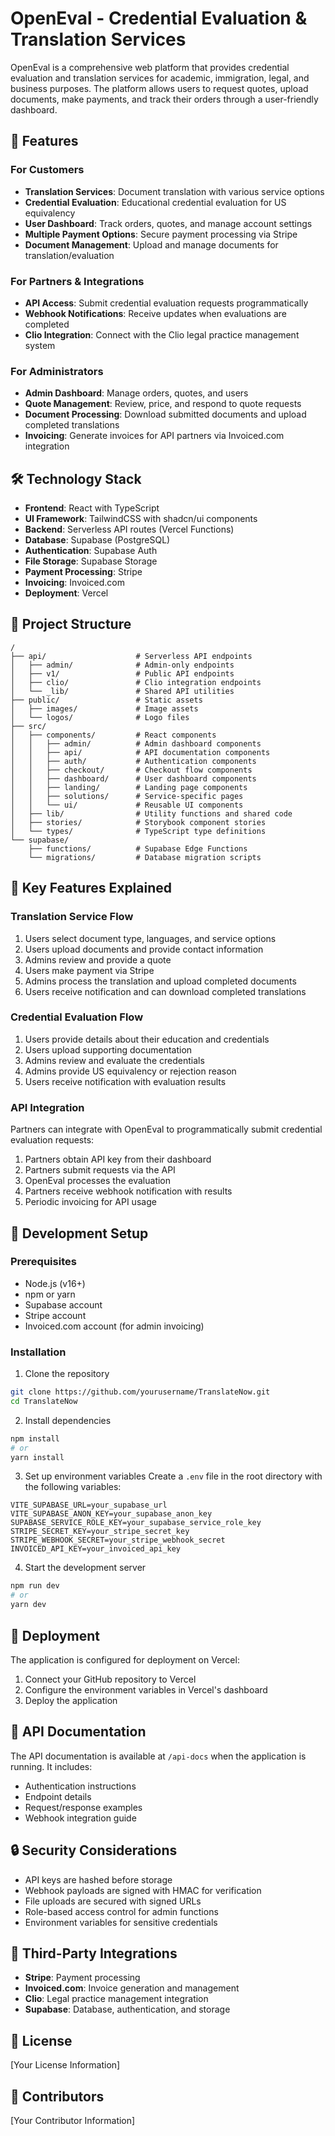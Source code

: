 # OpenEval - Credential Evaluation & Translation Services

OpenEval is a comprehensive web platform that provides credential evaluation and translation services for academic, immigration, legal, and business purposes. The platform allows users to request quotes, upload documents, make payments, and track their orders through a user-friendly dashboard.

## 🚀 Features

### For Customers
- **Translation Services**: Document translation with various service options
- **Credential Evaluation**: Educational credential evaluation for US equivalency
- **User Dashboard**: Track orders, quotes, and manage account settings
- **Multiple Payment Options**: Secure payment processing via Stripe
- **Document Management**: Upload and manage documents for translation/evaluation

### For Partners & Integrations
- **API Access**: Submit credential evaluation requests programmatically
- **Webhook Notifications**: Receive updates when evaluations are completed
- **Clio Integration**: Connect with the Clio legal practice management system

### For Administrators
- **Admin Dashboard**: Manage orders, quotes, and users
- **Quote Management**: Review, price, and respond to quote requests
- **Document Processing**: Download submitted documents and upload completed translations
- **Invoicing**: Generate invoices for API partners via Invoiced.com integration

## 🛠️ Technology Stack

- **Frontend**: React with TypeScript
- **UI Framework**: TailwindCSS with shadcn/ui components
- **Backend**: Serverless API routes (Vercel Functions)
- **Database**: Supabase (PostgreSQL)
- **Authentication**: Supabase Auth
- **File Storage**: Supabase Storage
- **Payment Processing**: Stripe
- **Invoicing**: Invoiced.com
- **Deployment**: Vercel

## 📁 Project Structure

```
/
├── api/                    # Serverless API endpoints
│   ├── admin/              # Admin-only endpoints
│   ├── v1/                 # Public API endpoints
│   ├── clio/               # Clio integration endpoints
│   └── _lib/               # Shared API utilities
├── public/                 # Static assets
│   ├── images/             # Image assets
│   └── logos/              # Logo files
├── src/
│   ├── components/         # React components
│   │   ├── admin/          # Admin dashboard components
│   │   ├── api/            # API documentation components
│   │   ├── auth/           # Authentication components
│   │   ├── checkout/       # Checkout flow components
│   │   ├── dashboard/      # User dashboard components
│   │   ├── landing/        # Landing page components
│   │   ├── solutions/      # Service-specific pages
│   │   └── ui/             # Reusable UI components
│   ├── lib/                # Utility functions and shared code
│   ├── stories/            # Storybook component stories
│   └── types/              # TypeScript type definitions
└── supabase/
    ├── functions/          # Supabase Edge Functions
    └── migrations/         # Database migration scripts
```

## 🔑 Key Features Explained

### Translation Service Flow
1. Users select document type, languages, and service options
2. Users upload documents and provide contact information
3. Admins review and provide a quote
4. Users make payment via Stripe
5. Admins process the translation and upload completed documents
6. Users receive notification and can download completed translations

### Credential Evaluation Flow
1. Users provide details about their education and credentials
2. Users upload supporting documentation
3. Admins review and evaluate the credentials
4. Admins provide US equivalency or rejection reason
5. Users receive notification with evaluation results

### API Integration
Partners can integrate with OpenEval to programmatically submit credential evaluation requests:
1. Partners obtain API key from their dashboard
2. Partners submit requests via the API
3. OpenEval processes the evaluation
4. Partners receive webhook notification with results
5. Periodic invoicing for API usage

## 🔧 Development Setup

### Prerequisites
- Node.js (v16+)
- npm or yarn
- Supabase account
- Stripe account
- Invoiced.com account (for admin invoicing)

### Installation

1. Clone the repository
```bash
git clone https://github.com/yourusername/TranslateNow.git
cd TranslateNow
```

2. Install dependencies
```bash
npm install
# or
yarn install
```

3. Set up environment variables
Create a `.env` file in the root directory with the following variables:
```
VITE_SUPABASE_URL=your_supabase_url
VITE_SUPABASE_ANON_KEY=your_supabase_anon_key
SUPABASE_SERVICE_ROLE_KEY=your_supabase_service_role_key
STRIPE_SECRET_KEY=your_stripe_secret_key
STRIPE_WEBHOOK_SECRET=your_stripe_webhook_secret
INVOICED_API_KEY=your_invoiced_api_key
```

4. Start the development server
```bash
npm run dev
# or
yarn dev
```

## 🚢 Deployment

The application is configured for deployment on Vercel:

1. Connect your GitHub repository to Vercel
2. Configure the environment variables in Vercel's dashboard
3. Deploy the application

## 📝 API Documentation

The API documentation is available at `/api-docs` when the application is running. It includes:

- Authentication instructions
- Endpoint details
- Request/response examples
- Webhook integration guide

## 🔒 Security Considerations

- API keys are hashed before storage
- Webhook payloads are signed with HMAC for verification
- File uploads are secured with signed URLs
- Role-based access control for admin functions
- Environment variables for sensitive credentials

## 🤝 Third-Party Integrations

- **Stripe**: Payment processing
- **Invoiced.com**: Invoice generation and management
- **Clio**: Legal practice management integration
- **Supabase**: Database, authentication, and storage

## 📄 License

[Your License Information]

## 👥 Contributors

[Your Contributor Information]

